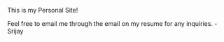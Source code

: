 This  is my Personal Site!

Feel free to email me through the email on my resume for any inquiries. - Srijay
